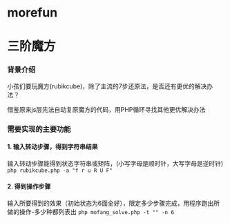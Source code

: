 morefun
=======

# 三阶魔方
### 背景介绍
小孩们要玩魔方(rubikcube)，除了主流的7步还原法，是否还有更优的解决办法？

借鉴原来js层先法自动复原魔方的代码，用PHP循环寻找其他更优解决办法

### 需要实现的主要功能
#### 1. 输入转动步骤，得到字符串结果
  输入转动步骤能得到状态字符串或矩阵，(小写字母是顺时针，大写字母是逆时针) 
`php rubikcube.php -a "f r u R U F" `
    
    
    
#### 2. 得到操作步骤
输入所要得到的效果（初始状态为6面全好），限定多少步骤完成，用程序跑出所做的操作-多少种都列表出
`php mofang_solve.php -t "" -n 6` 